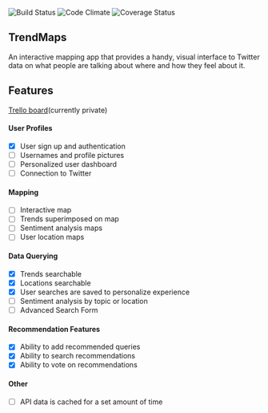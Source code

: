 ![Build Status](https://codeship.com/projects/c042def0-4cf7-0133-5535-566112b803ab/status?branch=master)
![Code Climate](https://codeclimate.com/github/nathanielltaylor/trend-map.png)
![Coverage Status](https://coveralls.io/repos/nathanielltaylor/trend-map/badge.png)

## TrendMaps

An interactive mapping app that provides a handy, visual interface to Twitter data on what people are talking about where and how they feel about it.

## Features

[Trello board](https://trello.com/b/PmEn0OA2/trend-map)(currently private)

#### User Profiles
- [X] User sign up and authentication
- [ ] Usernames and profile pictures
- [ ] Personalized user dashboard
- [ ] Connection to Twitter

#### Mapping
- [ ] Interactive map
- [ ] Trends superimposed on map
- [ ] Sentiment analysis maps
- [ ] User location maps

#### Data Querying
- [X] Trends searchable
- [X] Locations searchable
- [X] User searches are saved to personalize experience
- [ ] Sentiment analysis by topic or location
- [ ] Advanced Search Form

#### Recommendation Features
- [X] Ability to add recommended queries
- [X] Ability to search recommendations
- [X] Ability to vote on recommendations

#### Other
- [ ] API data is cached for a set amount of time
